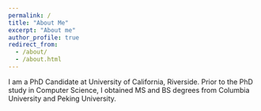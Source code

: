 ```yaml
---
permalink: /
title: "About Me"
excerpt: "About me"
author_profile: true
redirect_from: 
  - /about/
  - /about.html
---
```


I am a PhD Candidate at University of California, Riverside. Prior to the PhD study in Computer Science, I obtained MS and BS degrees from Columbia University and Peking University.